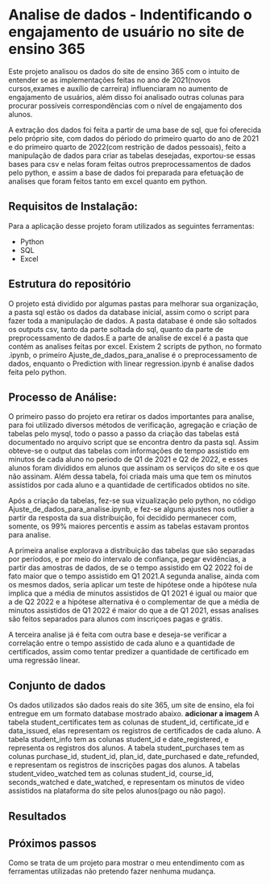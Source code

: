 # Analise de dados - Indentificando o engajamento de usuário no site de ensino 365

Este projeto analisou os dados do site de ensino 365 com o intuito de entender se as implementações feitas no ano de 2021(novos cursos,exames e auxílio de carreira) influenciaram no aumento de engajamento de usuários, além disso foi analisado outras colunas para procurar possíveis correspondências com o nível de engajamento dos alunos.

A extração dos dados foi feita a partir de uma base de sql, que foi oferecida pelo próprio site, com dados do périodo do primeiro quarto do ano de 2021 e do primeiro quarto de 2022(com restrição de dados pessoais), feito a manipulação de dados para criar as tabelas desejadas, exportou-se essas bases para csv e nelas foram feitas outros preprocessamentos de dados pelo python, e assim a base de dados foi preparada para efetuação de analises que foram feitos tanto em excel quanto em python.
 
## Requisitos de Instalação:
Para a aplicação desse projeto foram utilizados as seguintes ferramentas:
* Python
* SQL
* Excel

## Estrutura do repositório
O projeto está dividido por algumas pastas para melhorar sua organização, a pasta sql estão os dados da database inicial, assim como o script para fazer toda a manipulação de dados. A pasta database é onde são soltados os outputs csv, tanto da parte soltada do sql, quanto da parte de preprocessamento de dados.E a parte de analise de excel é a pasta que contém as analises feitas por excel. Existem 2 scripts de python, no formato .ipynb, o primeiro Ajuste_de_dados_para_analise é o preprocessamento de dados, enquanto o Prediction with linear regression.ipynb é analise dados feita pelo python.

## Processo de Análise:

O primeiro passo do projeto era retirar os dados importantes para analise, para foi utilizado diversos métodos de verificação, agregação e criação de tabelas pelo mysql, todo o passo a passo da criação das tabelas está documentado no arquivo script que se encontra dentro da pasta sql. Assim obteve-se o output das tabelas com informações de tempo assistido em minutos de cada aluno no periodo de Q1 de 2021 e Q2 de 2022, e esses alunos foram divididos em alunos que assinam os serviços do site e os que não assinam. Além dessa tabela, foi criada mais uma que tem os minutos assistidos por cada aluno e a quantidade de certificados obtidos no site.

Após a criação da tabelas, fez-se sua vizualização pelo python, no código Ajuste_de_dados_para_analise.ipynb, e fez-se alguns ajustes nos outlier a partir da resposta da sua distribuição, foi decidido permanecer com, somente, os  99% maiores percentis e assim as tabelas estavam prontos para analise.

A primeira analise explorava a distribuição das tabelas que são separadas por períodos, e por meio do intervalo de confiança, pegar evidências, a partir das amostras de dados, de se o tempo assistido em Q2 2022 foi de fato maior que o tempo assistido em Q1 2021.A segunda analise, ainda com os mesmos dados, seria aplicar um teste de hipótese onde a hipótese nula implica que a média de minutos assistidos de Q1 2021 é igual ou maior que a de Q2 2022 e a hipótese alternativa é o complementar de que  a média de minutos assistidos de Q1 2022 é maior do que a de Q1 2021, essas analises são feitos separados para alunos com inscriçoes pagas e grátis.

A terceira analise já é feita com outra base e deseja-se verificar a correlação entre o tempo assistido de cada aluno e a quantidade de certificados, assim como tentar predizer a quantidade de certificado em uma regressão linear.

## Conjunto de dados
Os dados utilizados são dados reais do site 365, um site de ensino, ela foi entregue em um formato database mostrado abaixo.
**adicionar a imagem**
A tabela student_certificates tem as colunas de student_id, certificate_id e data_issued, elas representam os registros de certificados de cada aluno.
A tabela student_info tem as colunas student_id e date_registered, e representa os registros dos alunos.
A tabela student_purchases tem as colunas purchase_id, student_id, plan_id, date_purchased e date_refunded, e representam os registros de inscrições pagas dos alunos.
A tabelas student_video_watched tem as colunas student_id, course_id, seconds_watched e date_watched, e representam os minutos de video assistidos na plataforma do site pelos alunos(pago ou não pago).
## Resultados

## Próximos passos

Como se trata de um projeto para mostrar o meu entendimento com as ferramentas utilizadas não pretendo fazer nenhuma mudança.
